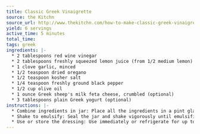 ```yaml
---
title: Classic Greek Vinaigrette
source: the Kitchn
source_url: http://www.thekitchn.com/how-to-make-classic-greek-vinaigrette-242610
yield: 6 servings
active_time: 5 minutes
total_time:
tags: greek
ingredients: |-
  * 2 tablespoons red wine vinegar 
  * 2 tablespoons freshly squeezed lemon juice (from 1/2 medium lemon) 
  * 1 clove garlic, minced 
  * 1/2 teaspoon dried oregano 
  * 1/2 teaspoon kosher salt 
  * 1/4 teaspoon freshly ground black pepper 
  * 1/2 cup olive oil 
  * 1 ounce Greek sheep's milk feta cheese, crumbled (optional) 
  * 3 tablespoons plain Greek yogurt (optional) 
instructions: |-
  * Combine ingredients in jar: Place all the ingredients in a pint glass jar. Add the feta and/or yogurt at this point if you want to make those variations. 
  * Shake to emulsify: Seal the jar and shake vigorously until emulsified, about 30 seconds. 
  * Use or store the dressing: Use immediately or refrigerate for up to 1 week, shaking to emulsify again before use. 
---
```

